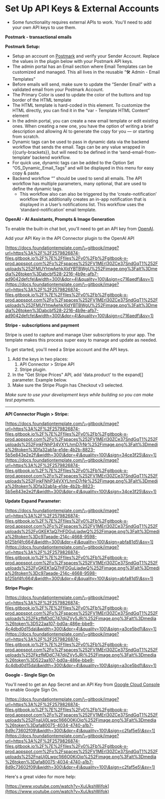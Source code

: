 # Set Up API Keys & External Accounts

* Some functionality requires external APIs to work. You'll need to add your own API keys to use them.

**Postmark - transactional emails**

**Postmark Setup:**

* Setup an account on [Postmark](https://postmark.com/) and verify your Sender Account. Replace the values in the plugin below with your Postmark API keys.
* The admin portal has an Email section where Email Templates can be customized and managed. This all lives in the reusable “🛠️ Admin - Email Templates”
* Before emails will send, make sure to update the “Sender Email” with a validated email from your Postmark Account.
* The Primary Color is used to update the color of the buttons and top border of the HTML template
* The HTML template is hard-coded in this element. To customize the HTML directly, you can find it in the “var - Template HTML Content” element
* In the admin portal, you can create a new email template or edit existing ones. When creating a new one, you have the option of writing a brief description and allowing AI to generate the copy for you — or starting from scratch.
* Dynamic tags can be used to pass in dynamic data via the backend workflow that sends the email. Tags can be any value wrapped in \{{curly-brackets\}}, but will need to be defined in the ‘send-email-from-template’ backend workflow.
* For quick use, dynamic tags can be added to the Option Set “OS\_Dynamic\_Email\_Tags” and will be displayed in this menu for easy copy & paste.
* Backend workflow “” should be used to send all emails. The API workflow has multiple parameters, many optional, that are used to define the dynamic tags.
  * This workflow also can also be triggered by the ‘create-notification’ workflow that additionally creates an in-app notification that is displayed in a User’s notifications list. This workflow uses the ‘standard-notification’ email template.

**OpenAI - AI Assistants, Prompts & Image Generation**

To enable the built-in chat bot, you'll need to get an API key from [OpenAI](https://platform.openai.com/).

Add your API Key in the API Connector plugin to the OpenAI API

[https://docs.foundationtemplate.com/\~gitbook/image?url=https%3A%2F%2F2579826874-files.gitbook.io%2F%7E%2Ffiles%2Fv0%2Fb%2Fgitbook-x-prod.appspot.com%2Fo%2Fspaces%252FV1MErI30ZCe37SndGqT1%252Fuploads%252FMUYhtwAehkXldYBTBWgU%252Fimage.png%3Falt%3Dmedia%26token%3Dabcbf528-2216-4b9e-afb7-ad9042defcfe\&width=300\&dpr=4\&quality=100\&sign=c716aedf\&sv=1](https://docs.foundationtemplate.com/\~gitbook/image?url=https%3A%2F%2F2579826874-files.gitbook.io%2F%7E%2Ffiles%2Fv0%2Fb%2Fgitbook-x-prod.appspot.com%2Fo%2Fspaces%252FV1MErI30ZCe37SndGqT1%252Fuploads%252FMUYhtwAehkXldYBTBWgU%252Fimage.png%3Falt%3Dmedia%26token%3Dabcbf528-2216-4b9e-afb7-ad9042defcfe\&width=300\&dpr=4\&quality=100\&sign=c716aedf\&sv=1)

**Stripe - subscriptions and payment**

Stripe is used to capture and manage User subscriptions to your app. The template makes this process super easy to manage and update as needed.

To get started, you'll need a Stripe account and the API keys.

1. Add the keys in two places:
   1. API Connector > Stripe API
   2. Stripe plugin.
2. In the "Get Stripe Prices" API, add 'data.product' to the expand\[] parameter. Example below.
3. Make sure the Stripe Plugin has Checkout v3 selected.

_Make sure to use your development keys while building so you can make test payments._

***

**API Connector Plugin > Stripe:**

[https://docs.foundationtemplate.com/\~gitbook/image?url=https%3A%2F%2F2579826874-files.gitbook.io%2F%7E%2Ffiles%2Fv0%2Fb%2Fgitbook-x-prod.appspot.com%2Fo%2Fspaces%252FV1MErI30ZCe37SndGqT1%252Fuploads%252FjnkFNhP34VXYLhmD7rNr%252Fimage.png%3Falt%3Dmedia%26token%3Dfa32ab1a-e1de-4b2b-8823-5b5e843e2e2f\&width=300\&dpr=4\&quality=100\&sign=34ce3f25\&sv=1](https://docs.foundationtemplate.com/\~gitbook/image?url=https%3A%2F%2F2579826874-files.gitbook.io%2F%7E%2Ffiles%2Fv0%2Fb%2Fgitbook-x-prod.appspot.com%2Fo%2Fspaces%252FV1MErI30ZCe37SndGqT1%252Fuploads%252FjnkFNhP34VXYLhmD7rNr%252Fimage.png%3Falt%3Dmedia%26token%3Dfa32ab1a-e1de-4b2b-8823-5b5e843e2e2f\&width=300\&dpr=4\&quality=100\&sign=34ce3f25\&sv=1)

**Update Expand Parameter:**

[https://docs.foundationtemplate.com/\~gitbook/image?url=https%3A%2F%2F2579826874-files.gitbook.io%2F%7E%2Ffiles%2Fv0%2Fb%2Fgitbook-x-prod.appspot.com%2Fo%2Fspaces%252FV1MErI30ZCe37SndGqT1%252Fuploads%252FvGKEK1aQ7HFDGuLjadwQ%252Fimage.png%3Falt%3Dmedia%26token%3Dc97aeade-214c-4668-9598-b125bf4fc664\&width=300\&dpr=4\&quality=100\&sign=abfa81d5\&sv=1](https://docs.foundationtemplate.com/\~gitbook/image?url=https%3A%2F%2F2579826874-files.gitbook.io%2F%7E%2Ffiles%2Fv0%2Fb%2Fgitbook-x-prod.appspot.com%2Fo%2Fspaces%252FV1MErI30ZCe37SndGqT1%252Fuploads%252FvGKEK1aQ7HFDGuLjadwQ%252Fimage.png%3Falt%3Dmedia%26token%3Dc97aeade-214c-4668-9598-b125bf4fc664\&width=300\&dpr=4\&quality=100\&sign=abfa81d5\&sv=1)

**Stripe Plugin:**

[https://docs.foundationtemplate.com/\~gitbook/image?url=https%3A%2F%2F2579826874-files.gitbook.io%2F%7E%2Ffiles%2Fv0%2Fb%2Fgitbook-x-prod.appspot.com%2Fo%2Fspaces%252FV1MErI30ZCe37SndGqT1%252Fuploads%252FkzfMDdC747djiZVy5JRi%252Fimage.png%3Falt%3Dmedia%26token%3D522aa107-bd0a-486e-bbe9-4c4dbd0d15da\&width=300\&dpr=4\&quality=100\&sign=a3ce5bd1\&sv=1](https://docs.foundationtemplate.com/\~gitbook/image?url=https%3A%2F%2F2579826874-files.gitbook.io%2F%7E%2Ffiles%2Fv0%2Fb%2Fgitbook-x-prod.appspot.com%2Fo%2Fspaces%252FV1MErI30ZCe37SndGqT1%252Fuploads%252FkzfMDdC747djiZVy5JRi%252Fimage.png%3Falt%3Dmedia%26token%3D522aa107-bd0a-486e-bbe9-4c4dbd0d15da\&width=300\&dpr=4\&quality=100\&sign=a3ce5bd1\&sv=1)

**Google - Single Sign On**

You'll need to get an App Secret and an API Key from [Google Cloud Console](https://console.cloud.google.com/apis/credentials/consent) to enable Google Sign On.

[https://docs.foundationtemplate.com/\~gitbook/image?url=https%3A%2F%2F2579826874-files.gitbook.io%2F%7E%2Ffiles%2Fv0%2Fb%2Fgitbook-x-prod.appspot.com%2Fo%2Fspaces%252FV1MErI30ZCe37SndGqT1%252Fuploads%252FnaUj0Lwpc1I66O0KiOiq%252Fimage.png%3Falt%3Dmedia%26token%3Dafa80075-4034-4740-a1b7-8d9c73602f09\&width=300\&dpr=4\&quality=100\&sign=c2faf5e5\&sv=1](https://docs.foundationtemplate.com/\~gitbook/image?url=https%3A%2F%2F2579826874-files.gitbook.io%2F%7E%2Ffiles%2Fv0%2Fb%2Fgitbook-x-prod.appspot.com%2Fo%2Fspaces%252FV1MErI30ZCe37SndGqT1%252Fuploads%252FnaUj0Lwpc1I66O0KiOiq%252Fimage.png%3Falt%3Dmedia%26token%3Dafa80075-4034-4740-a1b7-8d9c73602f09\&width=300\&dpr=4\&quality=100\&sign=c2faf5e5\&sv=1)

Here's a great video for more help:

[https://www.youtube.com/watch?v=XuUkshWifok](https://www.youtube.com/watch?v=XuUkshWifok)
